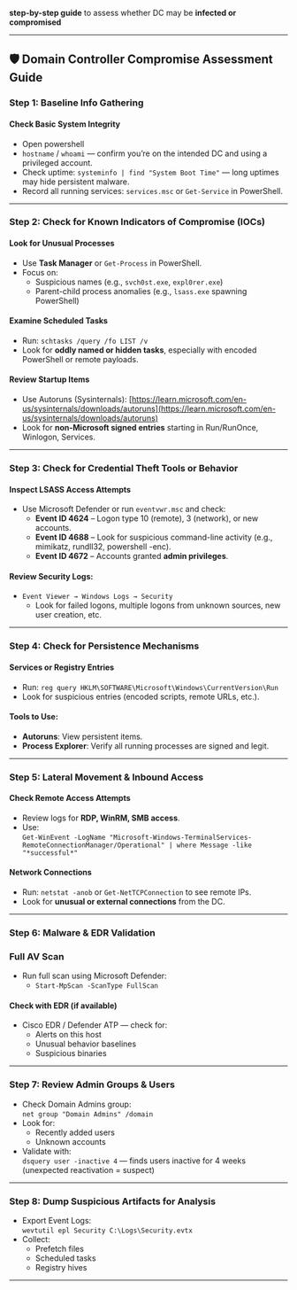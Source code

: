 **step-by-step guide** to assess whether DC may be **infected or compromised**

---

## 🛡 **Domain Controller Compromise Assessment Guide**

###  **Step 1: Baseline Info Gathering**

####  Check Basic System Integrity
- Open powershell 
- `hostname` / `whoami` — confirm you’re on the intended DC and using a privileged account.
- Check uptime: `systeminfo | find "System Boot Time"` — long uptimes may hide persistent malware.
- Record all running services: `services.msc` or `Get-Service` in PowerShell.

---

###  **Step 2: Check for Known Indicators of Compromise (IOCs)**

####  Look for Unusual Processes
- Use **Task Manager** or `Get-Process` in PowerShell.
- Focus on:
  - Suspicious names (e.g., `svch0st.exe`, `expl0rer.exe`)
  - Parent-child process anomalies (e.g., `lsass.exe` spawning PowerShell)

####  Examine Scheduled Tasks
- Run: `schtasks /query /fo LIST /v`
- Look for **oddly named or hidden tasks**, especially with encoded PowerShell or remote payloads.

####  Review Startup Items
- Use Autoruns (Sysinternals): [https://learn.microsoft.com/en-us/sysinternals/downloads/autoruns](https://learn.microsoft.com/en-us/sysinternals/downloads/autoruns)
- Look for **non-Microsoft signed entries** starting in Run/RunOnce, Winlogon, Services.

---

###  **Step 3: Check for Credential Theft Tools or Behavior**

####  Inspect LSASS Access Attempts
- Use Microsoft Defender or run `eventvwr.msc` and check:
  - **Event ID 4624** – Logon type 10 (remote), 3 (network), or new accounts.
  - **Event ID 4688** – Look for suspicious command-line activity (e.g., mimikatz, rundll32, powershell -enc).
  - **Event ID 4672** – Accounts granted **admin privileges**.
  
####  Review Security Logs:
- `Event Viewer → Windows Logs → Security`
  - Look for failed logons, multiple logons from unknown sources, new user creation, etc.
  
---

###  **Step 4: Check for Persistence Mechanisms**

####  Services or Registry Entries
- Run: `reg query HKLM\SOFTWARE\Microsoft\Windows\CurrentVersion\Run`
- Look for suspicious entries (encoded scripts, remote URLs, etc.).

####  Tools to Use:
- **Autoruns**: View persistent items.
- **Process Explorer**: Verify all running processes are signed and legit.

---

###  **Step 5: Lateral Movement & Inbound Access**

####  Check Remote Access Attempts
- Review logs for **RDP, WinRM, SMB access**.
- Use:  
  `Get-WinEvent -LogName "Microsoft-Windows-TerminalServices-RemoteConnectionManager/Operational" | where Message -like "*successful*"`

####  Network Connections
- Run: `netstat -anob` or `Get-NetTCPConnection` to see remote IPs.
- Look for **unusual or external connections** from the DC.

---

###  **Step 6: Malware & EDR Validation**

### Full AV Scan
- Run full scan using Microsoft Defender:
  - `Start-MpScan -ScanType FullScan`
  
####  Check with EDR (if available)
- Cisco EDR / Defender ATP — check for:
  - Alerts on this host
  - Unusual behavior baselines
  - Suspicious binaries

---

###  **Step 7: Review Admin Groups & Users**

- Check Domain Admins group:  
  `net group "Domain Admins" /domain`  
- Look for:
  - Recently added users
  - Unknown accounts
- Validate with:  
  `dsquery user -inactive 4` — finds users inactive for 4 weeks (unexpected reactivation = suspect)

---

### **Step 8: Dump Suspicious Artifacts for Analysis**

- Export Event Logs:  
  `wevtutil epl Security C:\Logs\Security.evtx`
- Collect:
  - Prefetch files
  - Scheduled tasks
  - Registry hives

---


